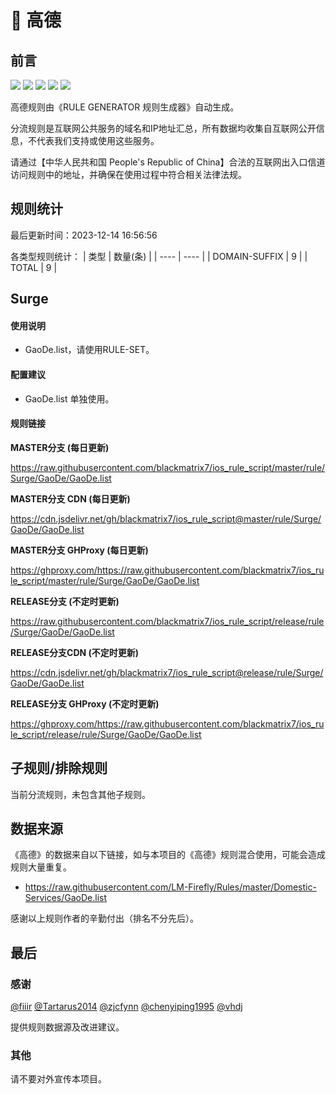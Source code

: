 # 🧸 高德

## 前言

![](https://shields.io/badge/-移除重复规则-ff69b4) ![](https://shields.io/badge/-DOMAIN与DOMAIN--SUFFIX合并-green) ![](https://shields.io/badge/-DOMAIN--SUFFIX间合并-critical) ![](https://shields.io/badge/-DOMAIN--SUFFIX与DOMAIN--KEYWORD合并-blue) ![](https://shields.io/badge/-IP--CIDR(6)合并-blueviolet) 

高德规则由《RULE GENERATOR 规则生成器》自动生成。

分流规则是互联网公共服务的域名和IP地址汇总，所有数据均收集自互联网公开信息，不代表我们支持或使用这些服务。

请通过【中华人民共和国 People's Republic of China】合法的互联网出入口信道访问规则中的地址，并确保在使用过程中符合相关法律法规。

## 规则统计

最后更新时间：2023-12-14 16:56:56

各类型规则统计：
| 类型 | 数量(条)  | 
| ---- | ----  |
| DOMAIN-SUFFIX | 9  | 
| TOTAL | 9  | 


## Surge 

#### 使用说明
- GaoDe.list，请使用RULE-SET。

#### 配置建议
- GaoDe.list 单独使用。

#### 规则链接
**MASTER分支 (每日更新)**

https://raw.githubusercontent.com/blackmatrix7/ios_rule_script/master/rule/Surge/GaoDe/GaoDe.list

**MASTER分支 CDN (每日更新)**

https://cdn.jsdelivr.net/gh/blackmatrix7/ios_rule_script@master/rule/Surge/GaoDe/GaoDe.list

**MASTER分支 GHProxy (每日更新)**

https://ghproxy.com/https://raw.githubusercontent.com/blackmatrix7/ios_rule_script/master/rule/Surge/GaoDe/GaoDe.list

**RELEASE分支 (不定时更新)**

https://raw.githubusercontent.com/blackmatrix7/ios_rule_script/release/rule/Surge/GaoDe/GaoDe.list

**RELEASE分支CDN (不定时更新)**

https://cdn.jsdelivr.net/gh/blackmatrix7/ios_rule_script@release/rule/Surge/GaoDe/GaoDe.list

**RELEASE分支 GHProxy (不定时更新)**

https://ghproxy.com/https://raw.githubusercontent.com/blackmatrix7/ios_rule_script/release/rule/Surge/GaoDe/GaoDe.list

## 子规则/排除规则


当前分流规则，未包含其他子规则。

## 数据来源

《高德》的数据来自以下链接，如与本项目的《高德》规则混合使用，可能会造成规则大量重复。

- https://raw.githubusercontent.com/LM-Firefly/Rules/master/Domestic-Services/GaoDe.list


感谢以上规则作者的辛勤付出（排名不分先后）。

## 最后

### 感谢

[@fiiir](https://github.com/fiiir) [@Tartarus2014](https://github.com/Tartarus2014) [@zjcfynn](https://github.com/zjcfynn) [@chenyiping1995](https://github.com/chenyiping1995) [@vhdj](https://github.com/vhdj)

提供规则数据源及改进建议。

### 其他

请不要对外宣传本项目。
